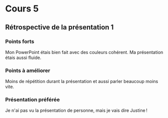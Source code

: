 # Cours 5
## Rétrospective de la présentation 1

### Points forts
Mon PowerPoint étais bien fait avec des couleurs cohérent. Ma présentation étais aussi fluide.

### Points à améliorer
Moins de répétition durant la présentation et aussi parler beaucoup moins vite.

### Présentation préférée
Je n'ai pas vu la présentation de personne, mais je vais dire Justine !
